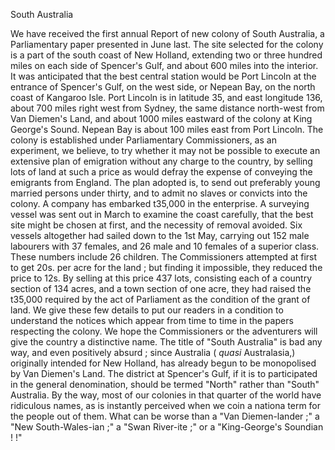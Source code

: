 South AustraliaWe  have received the first annual Report of new colony of South Australia, a Parliamentary paper presented in June last. The site selected for the colony is a part of the south coast of New Holland, extending two or three hundred miles on each side of Spencer's Gulf, and about 600 miles into the interior. It was anticipated that the best central station would be Port Lincoln at the entrance of Spencer's Gulf, on the west side, or Nepean Bay, on the north coast of Kangaroo Isle. Port Lincoln is in latitude 35, and east longitude 136, about 700 miles right west from Sydney, the same distance north-west from Van Diemen's Land, and about 1000 miles eastward of the colony at King George's Sound. Nepean Bay is about 100 miles east from Port Lincoln. The colony is established under Parliamentary Commissioners, as an experiment, we believe, to try whether it may not be possible to execute an extensive plan of emigration without any charge to the country, by selling lots of land at such a price as would defray the expense of conveying the emigrants from England. The plan adopted is, to send out preferably young married persons under thirty, and to admit no slaves or convicts into the colony. A company has embarked t35,000 in the enterprise. A surveying vessel was sent out in March to examine the coast carefully, that the best site might be chosen at first, and the necessity of removal avoided. Six vessels altogether had sailed down to the 1st May, carrying out 152 male labourers with 37 females, and 26 male and 10 females of a superior class. These numbers include 26 children. The Commissioners attempted at first to get 20s. per acre for the land ; but finding it impossible, they reduced the price to 12s. By selling at this price 437 lots, consisting each of a country section of 134 acres, and a town section of one acre, they had raised the t35,000 required by the act of Parliament as the condition of the grant of land. We give these few details to put our readers in a condition to understand the notices which appear from time to time in the papers respecting the colony. We hope the Commissioners or the adventurers will give the country a distinctive name. The title of "South Australia" is bad any way, and even positively absurd ; since Australia ( *quasi*  Australasia,) originally intended for New Holland, has already begun to be monopolised by Van Diemen's Land. The district at Spencer's Gulf, if it is to participated in the general denomination, should be termed "North" rather than "South" Australia. By the way, most of our colonies in that quarter of the world have ridiculous names, as is instantly perceived when we coin a nationa term for the people out of them. What can be worse than a "Van Diemen-lander ;" a "New South-Wales-ian ;" a "Swan River-ite ;" or a "King-George's Soundian ! !"